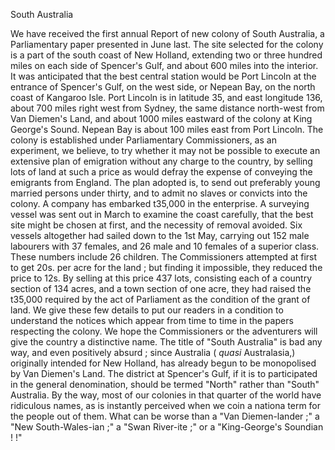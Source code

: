 South AustraliaWe  have received the first annual Report of new colony of South Australia, a Parliamentary paper presented in June last. The site selected for the colony is a part of the south coast of New Holland, extending two or three hundred miles on each side of Spencer's Gulf, and about 600 miles into the interior. It was anticipated that the best central station would be Port Lincoln at the entrance of Spencer's Gulf, on the west side, or Nepean Bay, on the north coast of Kangaroo Isle. Port Lincoln is in latitude 35, and east longitude 136, about 700 miles right west from Sydney, the same distance north-west from Van Diemen's Land, and about 1000 miles eastward of the colony at King George's Sound. Nepean Bay is about 100 miles east from Port Lincoln. The colony is established under Parliamentary Commissioners, as an experiment, we believe, to try whether it may not be possible to execute an extensive plan of emigration without any charge to the country, by selling lots of land at such a price as would defray the expense of conveying the emigrants from England. The plan adopted is, to send out preferably young married persons under thirty, and to admit no slaves or convicts into the colony. A company has embarked t35,000 in the enterprise. A surveying vessel was sent out in March to examine the coast carefully, that the best site might be chosen at first, and the necessity of removal avoided. Six vessels altogether had sailed down to the 1st May, carrying out 152 male labourers with 37 females, and 26 male and 10 females of a superior class. These numbers include 26 children. The Commissioners attempted at first to get 20s. per acre for the land ; but finding it impossible, they reduced the price to 12s. By selling at this price 437 lots, consisting each of a country section of 134 acres, and a town section of one acre, they had raised the t35,000 required by the act of Parliament as the condition of the grant of land. We give these few details to put our readers in a condition to understand the notices which appear from time to time in the papers respecting the colony. We hope the Commissioners or the adventurers will give the country a distinctive name. The title of "South Australia" is bad any way, and even positively absurd ; since Australia ( *quasi*  Australasia,) originally intended for New Holland, has already begun to be monopolised by Van Diemen's Land. The district at Spencer's Gulf, if it is to participated in the general denomination, should be termed "North" rather than "South" Australia. By the way, most of our colonies in that quarter of the world have ridiculous names, as is instantly perceived when we coin a nationa term for the people out of them. What can be worse than a "Van Diemen-lander ;" a "New South-Wales-ian ;" a "Swan River-ite ;" or a "King-George's Soundian ! !"